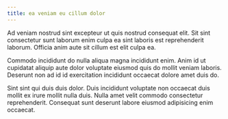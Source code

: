 ```yaml
---
title: ea veniam eu cillum dolor
---
```


Ad veniam nostrud sint excepteur ut quis nostrud consequat elit. Sit sint consectetur sunt laborum enim culpa ea sint laboris est reprehenderit laborum. Officia anim aute sit cillum est elit culpa ea.

Commodo incididunt do nulla aliqua magna incididunt enim. Anim id ut cupidatat aliquip aute dolor voluptate eiusmod quis do mollit veniam laboris. Deserunt non ad id id exercitation incididunt occaecat dolore amet duis do.

Sint sint qui duis duis dolor. Duis incididunt voluptate non occaecat duis mollit ex irure mollit nulla duis. Nulla amet velit commodo consectetur reprehenderit. Consequat sunt deserunt labore eiusmod adipisicing enim occaecat.